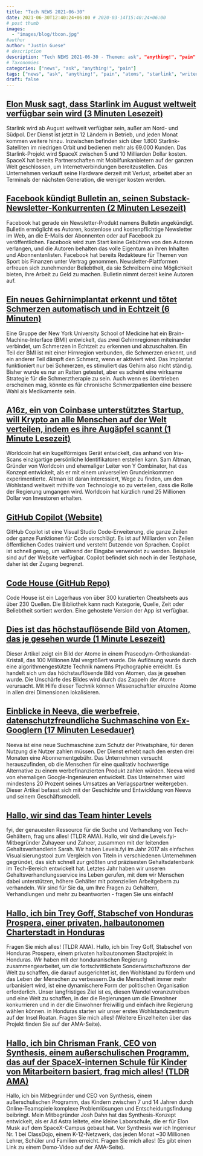 ```yaml
---
title: "Tech NEWS 2021-06-30"
date: 2021-06-30T12:40:24+06:00 # 2020-03-14T15:40:24+06:00
# post thumb
images:
  - "images/blog/tbcon.jpg"
#author
author: "Justin Guese"
# description
description: "Tech NEWS 2021-06-30 - Themen: ask", "anything!", "pain"
# Taxonomies
categories: ["news", "ask", "anything!", "pain"]
tags: ["news", "ask", "anything!", "pain", "atoms", "starlink", "writers"]
draft: false
---
```


## [Elon Musk sagt, dass Starlink im August weltweit verfügbar sein wird (3 Minuten Lesezeit)](https://www.cnet.com/news/elon-musk-said-starlink-will-be-available-worldwide-in-august/)

 Starlink wird ab August weltweit verfügbar sein, außer am Nord- und Südpol. Der Dienst ist jetzt in 12 Ländern in Betrieb, und jeden Monat kommen weitere hinzu. Inzwischen befinden sich über 1.800 Starlink-Satelliten im niedrigen Orbit und bedienen mehr als 69.000 Kunden. Das Starlink-Projekt wird SpaceX zwischen 5 und 10 Milliarden Dollar kosten. SpaceX hat bereits Partnerschaften mit Mobilfunkanbietern auf der ganzen Welt geschlossen, um Internetverbindungen bereitzustellen. Das Unternehmen verkauft seine Hardware derzeit mit Verlust, arbeitet aber an Terminals der nächsten Generation, die weniger kosten werden.

## [Facebook kündigt Bulletin an, seinen Substack-Newsletter-Konkurrenten (2 Minuten Lesezeit)](https://www.theverge.com/2021/6/29/22555957/facebook-bulletin-newsletter-subscriptions-substack-competitor)

 Facebook hat gerade ein Newsletter-Produkt namens Bulletin angekündigt. Bulletin ermöglicht es Autoren, kostenlose und kostenpflichtige Newsletter im Web, an die E-Mails der Abonnenten oder auf Facebook zu veröffentlichen. Facebook wird zum Start keine Gebühren von den Autoren verlangen, und die Autoren behalten das volle Eigentum an ihren Inhalten und Abonnentenlisten. Facebook hat bereits Redakteure für Themen von Sport bis Finanzen unter Vertrag genommen. Newsletter-Plattformen erfreuen sich zunehmender Beliebtheit, da sie Schreibern eine Möglichkeit bieten, ihre Arbeit zu Geld zu machen. Bulletin nimmt derzeit keine Autoren auf.

## [Ein neues Gehirnimplantat erkennt und tötet Schmerzen automatisch und in Echtzeit (6 Minuten)](https://singularityhub.com/2021/06/29/a-new-brain-implant-automatically-detects-and-kills-pain-in-real-time/)

 Eine Gruppe der New York University School of Medicine hat ein Brain-Machine-Interface (BMI) entwickelt, das zwei Gehirnregionen miteinander verbindet, um Schmerzen in Echtzeit zu erkennen und abzuschalten. Ein Teil der BMI ist mit einer Hirnregion verbunden, die Schmerzen erkennt, und ein anderer Teil dämpft den Schmerz, wenn er aktiviert wird. Das Implantat funktioniert nur bei Schmerzen, es stimuliert das Gehirn also nicht ständig. Bisher wurde es nur an Ratten getestet, aber es scheint eine wirksame Strategie für die Schmerztherapie zu sein. Auch wenn es übertrieben erscheinen mag, könnte es für chronische Schmerzpatienten eine bessere Wahl als Medikamente sein.

## [A16z, ein von Coinbase unterstütztes Startup, will Krypto an alle Menschen auf der Welt verteilen, indem es ihre Augäpfel scannt (1 Minute Lesezeit)](https://www.coindesk.com/a16z-coinbase-backed-startup-looks-to-distribute-crypto-to-everyone-on-earth-by-scanning-their-eyeballs-report)

 Worldcoin hat ein kugelförmiges Gerät entwickelt, das anhand von Iris-Scans einzigartige persönliche Identifikatoren erstellen kann. Sam Altman, Gründer von Worldcoin und ehemaliger Leiter von Y Combinator, hat das Konzept entwickelt, als er mit einem universellen Grundeinkommen experimentierte. Altman ist daran interessiert, Wege zu finden, um den Wohlstand weltweit mithilfe von Technologie so zu verteilen, dass die Rolle der Regierung umgangen wird. Worldcoin hat kürzlich rund 25 Millionen Dollar von Investoren erhalten.

## [GitHub Copilot (Website)](https://copilot.github.com/)

 GitHub Copilot ist eine Visual Studio Code-Erweiterung, die ganze Zeilen oder ganze Funktionen für Code vorschlägt. Es ist auf Milliarden von Zeilen öffentlichen Codes trainiert und versteht Dutzende von Sprachen. Copilot ist schnell genug, um während der Eingabe verwendet zu werden. Beispiele sind auf der Website verfügbar. Copilot befindet sich noch in der Testphase, daher ist der Zugang begrenzt.

## [Code House (GitHub Repo)](https://github.com/saviomartin/codehouse)

 Code House ist ein Lagerhaus von über 300 kuratierten Cheatsheets aus über 230 Quellen. Die Bibliothek kann nach Kategorie, Quelle, Zeit oder Beliebtheit sortiert werden. Eine gehostete Version der App ist verfügbar.

## [Dies ist das höchstauflösende Bild von Atomen, das je gesehen wurde (1 Minute Lesezeit)](https://boingboing.net/2021/06/29/this-is-the-highest-resolution-image-of-atoms-ever-seen.html)

 Dieser Artikel zeigt ein Bild der Atome in einem Praseodym-Orthoskandat-Kristall, das 100 Millionen Mal vergrößert wurde. Die Auflösung wurde durch eine algorithmengestützte Technik namens Ptychographie erreicht. Es handelt sich um das höchstauflösende Bild von Atomen, das je gesehen wurde. Die Unschärfe des Bildes wird durch das Zappeln der Atome verursacht. Mit Hilfe dieser Technik können Wissenschaftler einzelne Atome in allen drei Dimensionen lokalisieren.

## [Einblicke in Neeva, die werbefreie, datenschutzfreundliche Suchmaschine von Ex-Googlern (17 Minuten Lesedauer)](https://www.fastcompany.com/90650719/neeva-search-engine-google-alternative-privacy-sridhar-ramaswamy-tech)

 Neeva ist eine neue Suchmaschine zum Schutz der Privatsphäre, für deren Nutzung die Nutzer zahlen müssen. Der Dienst erhebt nach den ersten drei Monaten eine Abonnementgebühr. Das Unternehmen versucht herauszufinden, ob die Menschen für eine qualitativ hochwertige Alternative zu einem werbefinanzierten Produkt zahlen würden. Neeva wird von ehemaligen Google-Ingenieuren entwickelt. Das Unternehmen wird mindestens 20 Prozent seines Umsatzes an Verlagspartner weitergeben. Dieser Artikel befasst sich mit der Geschichte und Entwicklung von Neeva und seinem Geschäftsmodell.

## [Hallo, wir sind das Team hinter Levels](https://tldr.tech/token/6c3ef825381ee396191f77cb92dd1969?redirect=https%3A%2F%2Ftldr.tech%2Fama%2Flevels-fyi/1/0100017a5c6440dc-2af5c577-be44-4bf2-aba1-eccda0e29b1c-000000/-nJ7yACmmg8FiOtqSc9RR0cBoSXd7rCHhVqgpbLJtZg=203)

fyi, der genauesten Ressource für die Suche und Verhandlung von Tech-Gehältern, frag uns alles! (TLDR AMA). Hallo, wir sind die Levels.fyi-Mitbegründer Zuhayeer und Zaheer, zusammen mit der leitenden Gehaltsverhandlerin Sarah. Wir haben Levels.fyi im Jahr 2017 als einfaches Visualisierungstool zum Vergleich von Titeln in verschiedenen Unternehmen gegründet, das sich schnell zur größten und präzisesten Gehaltsdatenbank im Tech-Bereich entwickelt hat. Letztes Jahr haben wir unseren Gehaltsverhandlungsservice ins Leben gerufen, mit dem wir Menschen dabei unterstützen, höhere Gehälter mit potenziellen Arbeitgebern zu verhandeln. Wir sind für Sie da, um Ihre Fragen zu Gehältern, Verhandlungen und mehr zu beantworten - fragen Sie uns einfach!

## [Hallo, ich bin Trey Goff, Stabschef von Honduras Prospera, einer privaten, halbautonomen Charterstadt in Honduras](https://tldr.tech/token/6c3ef825381ee396191f77cb92dd1969?redirect=https%3A%2F%2Ftldr.tech%2Fama%2Ftrey-goff/1/0100017a5c6440dc-2af5c577-be44-4bf2-aba1-eccda0e29b1c-000000/87_3HqQopkA75IFDwJyT4ba_nzH-wfyLFrWFkzr1MPE=203)

 Fragen Sie mich alles! (TLDR AMA). Hallo, ich bin Trey Goff, Stabschef von Honduras Prospera, einem privaten halbautonomen Stadtprojekt in Honduras. Wir haben mit der honduranischen Regierung zusammengearbeitet, um die fortschrittlichste Sonderwirtschaftszone der Welt zu schaffen, die darauf ausgerichtet ist, den Wohlstand zu fördern und das Leben der Menschen zu verbessern.Da die Menschheit immer mehr urbanisiert wird, ist eine dynamischere Form der politischen Organisation erforderlich. Unser langfristiges Ziel ist es, diesen Wandel voranzutreiben und eine Welt zu schaffen, in der die Regierungen um die Einwohner konkurrieren und in der die Einwohner freiwillig und einfach ihre Regierung wählen können. in Honduras starten wir unser erstes Wohlstandszentrum auf der Insel Roatan. Fragen Sie mich alles! (Weitere Einzelheiten über das Projekt finden Sie auf der AMA-Seite).

## [Hallo, ich bin Chrisman Frank, CEO von Synthesis, einem außerschulischen Programm, das auf der SpaceX-internen Schule für Kinder von Mitarbeitern basiert, frag mich alles! (TLDR AMA)](https://tldr.tech/token/6c3ef825381ee396191f77cb92dd1969?redirect=https%3A%2F%2Ftldr.tech%2Fama%2Fchrisman-frank/1/0100017a5c6440dc-2af5c577-be44-4bf2-aba1-eccda0e29b1c-000000/LhPTxnFbitVKJ3MIzdxFXDGsUbke9xZT7vfeqR10XMg=203)

 Hallo, ich bin Mitbegründer und CEO von Synthesis, einem außerschulischen Programm, das Kindern zwischen 7 und 14 Jahren durch Online-Teamspiele komplexe Problemlösungen und Entscheidungsfindung beibringt. Mein Mitbegründer Josh Dahn hat das Synthesis-Konzept entwickelt, als er Ad Astra leitete, eine kleine Laborschule, die er für Elon Musk auf dem SpaceX-Campus gebaut hat. Vor Synthesis war ich Ingenieur Nr. 1 bei ClassDojo, einem K-12-Netzwerk, das jeden Monat ~30 Millionen Lehrer, Schüler und Familien erreicht. Fragen Sie mich alles! (Es gibt einen Link zu einem Demo-Video auf der AMA-Seite).

